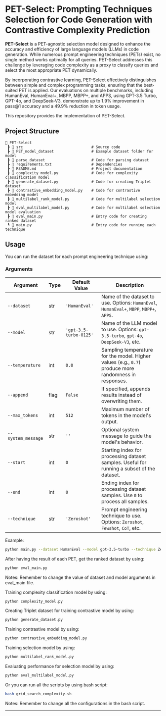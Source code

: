 # PET-Select: Prompting Techniques Selection for Code Generation with Contrastive Complexity Prediction

**PET-Select** is a PET-agnostic selection model designed to enhance the accuracy and efficiency of large language models (LLMs) in code generation. While numerous prompt engineering techniques (PETs) exist, no single method works optimally for all queries. PET-Select addresses this challenge by leveraging code complexity as a proxy to classify queries and select the most appropriate PET dynamically.

By incorporating contrastive learning, PET-Select effectively distinguishes between simple and complex programming tasks, ensuring that the best-suited PET is applied. Our evaluations on multiple benchmarks, including HumanEval, HumanEval+, MBPP, MBPP+, and APPS, using GPT-3.5 Turbo, GPT-4o, and DeepSeek-V3, demonstrate up to 1.9% improvement in pass@1 accuracy and a 49.9% reduction in token usage.

This repository provides the implementation of PET-Select.

## Project Structure

```
📂 PET-Select
 ┣ 📂 src                               # Source code
 ┣ 📂 PET_model_dataset                 # Example dataset folder for model
 ┣ 📂 parse_dataset                     # Code for parsing dataset
 ┣ 📜 requirements.txt                  # Dependencies
 ┣ 📜 README.md                         # Project documentation
 ┣ 📜 complexity_model.py               # Code for complexity classification model
 ┣ 📜 generate_dataset.py               # Code for creating Triplet dataset 
 ┣ 📜 contrastive_embedding_model.py    # Code for contrastive embedding model
 ┣ 📜 multilabel_rank_model.py          # Code for multilabel selection model
 ┣ 📜 eval_multilabel_model.py          # Code for multilabel selection model evaluation
 ┣ 📜 eval_main.py                      # Entry code for creating ranked dataset
 ┗ 📜 main.py                           # Entry code for running each technique
```

## Usage

You can run the dataset for each prompt engineering technique using:

### **Arguments**  

| Argument           | Type  | Default Value                  | Description |
|--------------------|------|--------------------------------|-------------|
| `--dataset`       | str  | `'HumanEval'`                  | Name of the dataset to use. Options: `HumanEval`, `HumanEval+`, `MBPP`, `MBPP+`, `APPS`. |
| `--model`         | str  | `'gpt-3.5-turbo-0125'`         | Name of the LLM model to use. Options: `gpt-3.5-turbo`, `gpt-4o`, `DeepSeek-V3`, etc. |
| `--temperature`   | int  | `0.0`                          | Sampling temperature for the model. Higher values (e.g., `0.7`) produce more randomness in responses. |
| `--append`        | flag | `False`                        | If specified, appends results instead of overwriting them. |
| `--max_tokens`    | int  | `512`                          | Maximum number of tokens in the model's output. |
| `--system_message`| str  | `''`                           | Optional system message to guide the model's behavior. |
| `--start`         | int  | `0`                            | Starting index for processing dataset samples. Useful for running a subset of the dataset. |
| `--end`           | int  | `0`                            | Ending index for processing dataset samples. Use `0` to process all samples. |
| `--technique`     | str  | `'Zeroshot'`                   | Prompt engineering technique to use. Options: `Zeroshot`, `Fewshot`, `CoT`, etc. |


Example:
```bash
python main.py --dataset HumanEval --model gpt-3.5-turbo --technique Zeroshot
```


After having the result of each PET, get the ranked dataset by using:
```bash
python eval_main.py 
```
Notes: Remember to change the value of dataset and model arguments in eval_main file.


Training complexity classification model by using:
```bash
python complexity_model.py
```

Creating Triplet dataset for training contrastive model by using:
```bash
python generate_dataset.py
```

Training contrastive model by using:
```bash
python contrastive_embedding_model.py
```

Training selection model by using:
```bash
python multilabel_rank_model.py
```

Evaluating performance for selection model by using:
```bash
python eval_multilabel_model.py
```

Or you can run all the scripts by using bash script:
```bash
bash grid_search_complexity.sh
```
Notes: Remember to change all the configurations in the bash script.


---
